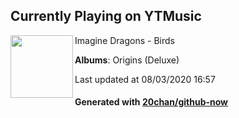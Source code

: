 ## Currently Playing on YTMusic

[<img align="left" width="100" src="https://lh3.googleusercontent.com/oCN13vvhWWwEfD3aOS6NEmhh32em-I7wQKUvXJWEm6AJygqkJ5YpeZfpcmPiKbKJ72Dek_FTdUlnmlMm">](https://music.youtube.com/channel/UC0aXrjVxG5pZr99v77wZdPQ)

Imagine Dragons - Birds

**Albums**: Origins (Deluxe)

Last updated at 08/03/2020 16:57

#### Generated with [20chan/github-now](https://github.com/20chan/github-now)


<!--
**20chan/20chan** is a ✨ _special_ ✨ repository because its `README.md` (this file) appears on your GitHub profile.

Here are some ideas to get you started:

- 🔭 I’m currently working on ...
- 🌱 I’m currently learning ...
- 👯 I’m looking to collaborate on ...
- 🤔 I’m looking for help with ...
- 💬 Ask me about ...
- 📫 How to reach me: ...
- 😄 Pronouns: ...
- ⚡ Fun fact: ...
-->
